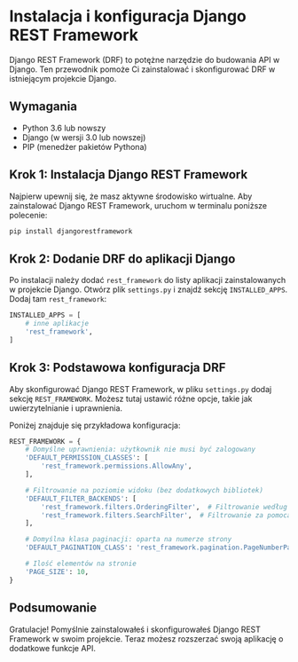 # Instalacja i konfiguracja Django REST Framework

Django REST Framework (DRF) to potężne narzędzie do budowania API w Django. Ten przewodnik pomoże Ci zainstalować i skonfigurować DRF w istniejącym projekcie Django.

## Wymagania

- Python 3.6 lub nowszy
- Django (w wersji 3.0 lub nowszej)
- PIP (menedżer pakietów Pythona)

## Krok 1: Instalacja Django REST Framework

Najpierw upewnij się, że masz aktywne środowisko wirtualne. Aby zainstalować Django REST Framework, uruchom w terminalu poniższe polecenie:

```bash
pip install djangorestframework
```

## Krok 2: Dodanie DRF do aplikacji Django

Po instalacji należy dodać `rest_framework` do listy aplikacji zainstalowanych w projekcie Django. Otwórz plik `settings.py` i znajdź sekcję `INSTALLED_APPS`. Dodaj tam `rest_framework`:

```python
INSTALLED_APPS = [
    # inne aplikacje
    'rest_framework',
]
```

## Krok 3: Podstawowa konfiguracja DRF

Aby skonfigurować Django REST Framework, w pliku `settings.py` dodaj sekcję `REST_FRAMEWORK`. Możesz tutaj ustawić różne opcje, takie jak uwierzytelnianie i uprawnienia.

Poniżej znajduje się przykładowa konfiguracja:

```python
REST_FRAMEWORK = {
    # Domyślne uprawnienia: użytkownik nie musi być zalogowany
    'DEFAULT_PERMISSION_CLASSES': [
        'rest_framework.permissions.AllowAny',
    ],

    # Filtrowanie na poziomie widoku (bez dodatkowych bibliotek)
    'DEFAULT_FILTER_BACKENDS': [
        'rest_framework.filters.OrderingFilter',  # Filtrowanie według kolejności
        'rest_framework.filters.SearchFilter',  # Filtrowanie za pomocą wyszukiwania
    ],

    # Domyślna klasa paginacji: oparta na numerze strony
    'DEFAULT_PAGINATION_CLASS': 'rest_framework.pagination.PageNumberPagination',

    # Ilość elementów na stronie
    'PAGE_SIZE': 10,
}
```

## Podsumowanie

Gratulacje! Pomyślnie zainstalowałeś i skonfigurowałeś Django REST Framework w swoim projekcie. Teraz możesz rozszerzać swoją aplikację o dodatkowe funkcje API.
